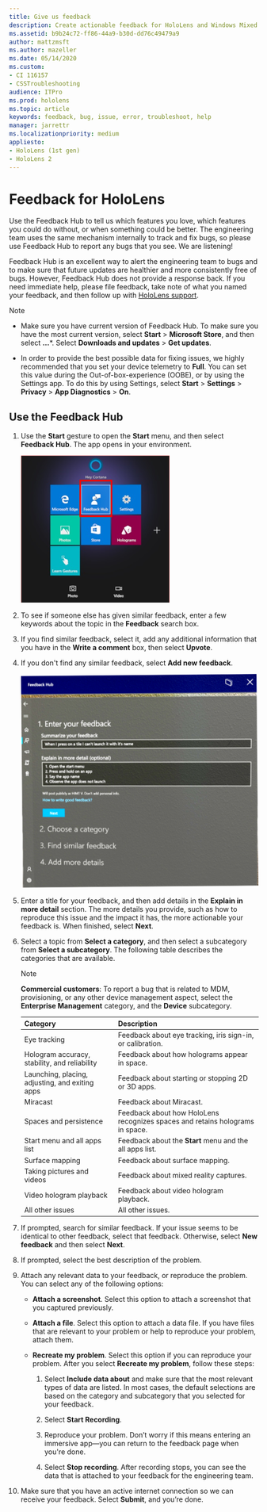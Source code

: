 ```yaml
---
title: Give us feedback
description: Create actionable feedback for HoloLens and Windows Mixed Reality developers by using the Feedback Hub.
ms.assetid: b9b24c72-ff86-44a9-b30d-dd76c49479a9
author: mattzmsft
ms.author: mazeller
ms.date: 05/14/2020
ms.custom: 
- CI 116157
- CSSTroubleshooting
audience: ITPro
ms.prod: hololens
ms.topic: article
keywords: feedback, bug, issue, error, troubleshoot, help
manager: jarrettr
ms.localizationpriority: medium
appliesto:
- HoloLens (1st gen)
- HoloLens 2
---
```


# Feedback for HoloLens

Use the Feedback Hub to tell us which features you love, which features you could do without, or when something could be better. The engineering team uses the same mechanism internally to track and fix bugs, so please use Feedback Hub to report any bugs that you see. We are listening!

Feedback Hub is an excellent way to alert the engineering team to bugs and to make sure that future updates are healthier and more consistently free of bugs. However, Feedback Hub does not provide a response back. If you need immediate help, please file feedback, take note of what you named your feedback, and then follow up with [HoloLens support](https://support.microsoft.com/supportforbusiness/productselection?sapid=e9391227-fa6d-927b-0fff-f96288631b8f).

> [!NOTE]  
>  
> - Make sure you have current version of Feedback Hub. To make sure you have the most current version, select **Start** > **Microsoft Store**, and then select **...***. Select **Downloads and updates** > **Get updates**.  
>  
> - In order to provide the best possible data for fixing issues, we highly recommended that you set your device telemetry to **Full**. You can set this value during the Out-of-box-experience (OOBE), or by using the Settings app. To do this by using Settings, select **Start** > **Settings** > **Privacy** > **App Diagnostics** > **On**.

## Use the Feedback Hub

1. Use the **Start** gesture to open the **Start** menu, and then select **Feedback Hub**. The app opens in your environment.

   ![Feedback app on HoloLens Start menu](./images/hololens-start-feedback.png)

1. To see if someone else has given similar feedback, enter a few keywords about the topic in the **Feedback** search box.
1. If you find similar feedback, select it, add any additional information that you have in the **Write a comment** box, then select **Upvote**.
1. If you don't find any similar feedback, select **Add new feedback**.

   ![Add new Feedback](./images/hololens-feedback-1.png)

1. Enter a title for your feedback, and then add details in the **Explain in more detail** section. The more details you provide, such as how to reproduce this issue and the impact it has, the more actionable your feedback is. When finished, select **Next**.

1. Select a topic from **Select a category**, and then select a subcategory from **Select a subcategory**. The following table describes the categories that are available.

   > [!NOTE]  
   > **Commercial customers**: To report a bug that is related to MDM, provisioning, or any other device management aspect, select the **Enterprise Management** category, and the **Device** subcategory.

   |Category |Description |
   | --- | --- |
   |Eye tracking |Feedback about eye tracking, iris sign-in, or calibration. |
   |Hologram accuracy, stability, and reliability |Feedback about how holograms appear in space. |
   |Launching, placing, adjusting, and exiting apps |Feedback about starting or stopping 2D or 3D apps. |
   |Miracast |Feedback about Miracast. |
   |Spaces and persistence |Feedback about how HoloLens recognizes spaces and retains holograms in space. |
   |Start menu and all apps list |Feedback about the **Start** menu and the all apps list. |
   |Surface mapping |Feedback about surface mapping. |
   |Taking pictures and videos |Feedback about mixed reality captures. |
   |Video hologram playback |Feedback about video hologram playback. |
   |All other issues |All other issues. |

1. If prompted, search for similar feedback. If your issue seems to be identical to other feedback, select that feedback. Otherwise, select **New feedback** and then select **Next**.

1. If prompted, select the best description of the problem.

1. Attach any relevant data to your feedback, or reproduce the problem. You can select any of the following options:

   - **Attach a screenshot**. Select this option to attach a screenshot that you captured previously.
   - **Attach a file**. Select this option to attach a data file. If you have files that are relevant to your problem or help to reproduce your problem, attach them.
   - **Recreate my problem**. Select this option if you can reproduce your problem. After you select **Recreate my problem**, follow these steps:  

     1. Select **Include data about** and make sure that the most relevant types of data are listed. In most cases, the default selections are based on the category and subcategory that you selected for your feedback.  
     1. Select **Start Recording**.

     1. Reproduce your problem. Don’t worry if this means entering an immersive app&mdash;you can return to the feedback page when you're done.
     1. Select **Stop recording**. After recording stops, you can see the data that is attached to your feedback for the engineering team.

1. Make sure that you have an active internet connection so we can receive your feedback. Select **Submit**, and you’re done.
